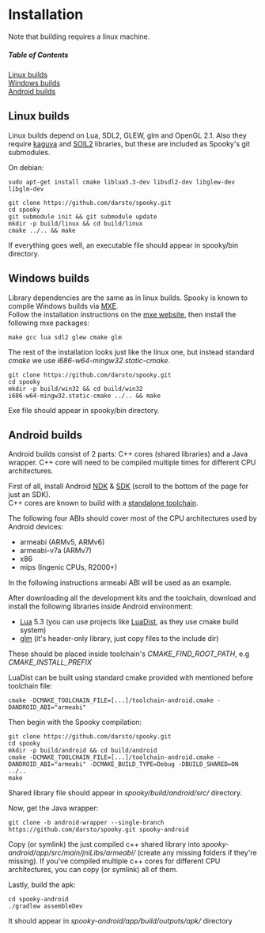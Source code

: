 # Installation
Note that building requires a linux machine.

##### Table of Contents
[Linux builds](#linux-builds)  
[Windows builds](#windows-builds)  
[Android builds](#android-builds)  

## Linux builds
Linux builds depend on Lua, SDL2, GLEW, glm and OpenGL 2.1. Also they require [kaguya][1] and [SOIL2][2] libraries, but these are included as Spooky's git submodules.

On debian:
```
sudo apt-get install cmake liblua5.3-dev libsdl2-dev libglew-dev libglm-dev
```

```
git clone https://github.com/darsto/spooky.git
cd spooky
git submodule init && git submodule update
mkdir -p build/linux && cd build/linux
cmake ../.. && make
```
If everything goes well, an executable file should appear in spooky/bin directory.

## Windows builds
Library dependencies are the same as in linux builds. Spooky is known to compile Windows builds via [MXE][3].  
Follow the installation instructions on the [mxe website][4], then install the following mxe packages:
```
make gcc lua sdl2 glew cmake glm
```

The rest of the installation looks just like the linux one, but instead standard *cmake* we use *i686-w64-mingw32.static-cmake*.
```
git clone https://github.com/darsto/spooky.git
cd spooky
mkdir -p build/win32 && cd build/win32
i686-w64-mingw32.static-cmake ../.. && make
```
Exe file should appear in spooky/bin directory.

## Android builds
Android builds consist of 2 parts: C++ cores (shared libraries) and a Java wrapper. C++ core will need to be compiled multiple times for different CPU architectures.

First of all, install Android [NDK][5] & [SDK][6] (scroll to the bottom of the page for just an SDK).  
C++ cores are known to build with a [standalone toolchain][7].

The following four ABIs should cover most of the CPU architectures used by Android devices:
* armeabi (ARMv5, ARMv6)
* armeabi-v7a (ARMv7)
* x86
* mips (Ingenic CPUs, R2000+)

In the following instructions armeabi ABI will be used as an example.

After downloading all the development kits and the toolchain, download and install the following libraries inside Android environment:
* [Lua][8] 5.3 (you can use projects like [LuaDist][9], as they use cmake build system)
* [glm][10] (it's header-only library, just copy files to the include dir)

These should be placed inside toolchain's *CMAKE_FIND_ROOT_PATH*, e.g *CMAKE_INSTALL_PREFIX*

LuaDist can be built using standard cmake provided with mentioned before toolchain file:
```
cmake -DCMAKE_TOOLCHAIN_FILE=[...]/toolchain-android.cmake -DANDROID_ABI="armeabi"
```

Then begin with the Spooky compilation:
```
git clone https://github.com/darsto/spooky.git
cd spooky
mkdir -p build/android && cd build/android
cmake -DCMAKE_TOOLCHAIN_FILE=[...]/toolchain-android.cmake -DANDROID_ABI="armeabi" -DCMAKE_BUILD_TYPE=Debug -DBUILD_SHARED=ON ../..
make
```
Shared library file should appear in *spooky/build/android/src/* directory.

Now, get the Java wrapper:
```
git clone -b android-wrapper --single-branch https://github.com/darsto/spooky.git spooky-android
```
Copy (or symlink) the just compiled c++ shared library into *spooky-android/app/src/main/jniLibs/armeabi/* (create any missing folders if they're missing). If you've compiled multiple c++ cores for different CPU architectures, you can copy (or symlink) all of them.

Lastly, build the apk:
```
cd spooky-android
./gradlew assembleDev
```
It should appear in *spooky-android/app/build/outputs/apk/* directory

[1]: https://github.com/satoren/kaguya
[2]: https://github.com/darsto/SOIL2
[3]: http://mxe.cc/
[4]: http://mxe.cc/#tutorial
[5]: https://developer.android.com/ndk/downloads/index.html
[6]: https://developer.android.com/studio/index.html
[7]: https://github.com/taka-no-me/android-cmake
[8]: https://www.lua.org/download.html
[9]: http://luadist.org/
[10]: http://glm.g-truc.net/